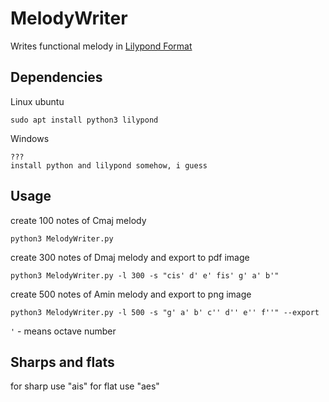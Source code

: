 # MelodyWriter

Writes functional melody in [Lilypond Format](http://lilypond.org/)

## Dependencies

Linux ubuntu
```
sudo apt install python3 lilypond
```

Windows
```
???
install python and lilypond somehow, i guess
```

## Usage

create 100 notes of Cmaj melody
```
python3 MelodyWriter.py
```

create 300 notes of Dmaj melody and export to pdf image

```
python3 MelodyWriter.py -l 300 -s "cis' d' e' fis' g' a' b'"
```

create 500 notes of Amin melody and export to png image
```
python3 MelodyWriter.py -l 500 -s "g' a' b' c'' d'' e'' f''" --export
``` 

`'` - means octave number

## Sharps and flats
for sharp use "ais"
for flat use "aes" 
